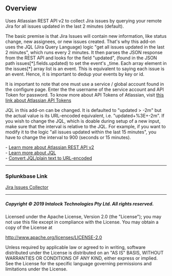 ## Overview
Uses Atlassian REST API v2 to collect Jira issues by querying your remote Jira for all issues updated in the last 2 minutes (default).

The basic premise is that Jira Issues will contain new information, like status change, new assignees, or new issues created. That's why this add-on uses the JQL (Jira Query Language) logic "get all issues updated in the last 2 minutes", which runs every 2 minutes. It then parses the JSON response from the REST API and looks for the field "updated", (found in the JSON path issues[\*].fields.updated) to set the event's _time. Each array element in the issues[\*] array list is an event. This is equivalent to saying each issue is an event. Hence, it is important to dedup your events by key or id.

It is important to note that one must use a service / global account found in the configure page. Enter the the username of the service account and API Token for password. To know more about API Tokens of Atlassian, visit [this link about Atlassian API Tokens](https://confluence.atlassian.com/cloud/api-tokens-938839638.html)

JQL in this add-on can be changed. It is defaulted to "updated > -2m" but the actual value is its URL-encoded equivalent, i.e. "updated+%3E+-2m". If you wish to change the JQL, which is doable during setup of a new input, make sure that the interval is relative to the JQL. For example, if you want to modify it to the logic "all issues updated within the last 15 minutes", you have to change the interval to 900 (seconds or 15 minutes).

\- [Learn more about Atlassian REST API v2](https://developer.atlassian.com/cloud/jira/platform/rest/v2/)  
\- [Learn more about JQL](https://confluence.atlassian.com/jirasoftwarecloud/advanced-searching-764478330.html)  
\- [Convert JQL/plain text to URL-encoded](https://www.url-encode-decode.com/)  

---

### Splunkbase Link
[Jira Issues Collector](https://splunkbase.splunk.com/app/4814/)
 
--- 
 
##### Copyright © 2019 Intalock Technologies Pty Ltd. All rights reserved.

Licensed under the Apache License, Version 2.0 (the "License");
you may not use this file except in compliance with the License.
You may obtain a copy of the License at

http://www.apache.org/licenses/LICENSE-2.0

Unless required by applicable law or agreed to in writing, software
distributed under the License is distributed on an "AS IS" BASIS,
WITHOUT WARRANTIES OR CONDITIONS OF ANY KIND, either express or implied.
See the License for the specific language governing permissions and
limitations under the License.

